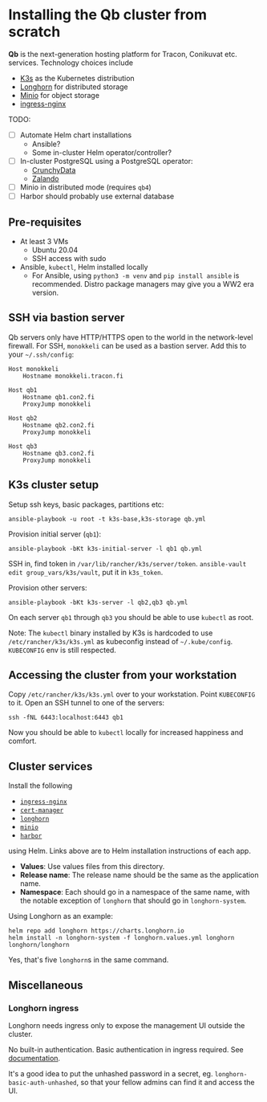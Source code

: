 # Installing the Qb cluster from scratch

**Qb** is the next-generation hosting platform for Tracon, Conikuvat etc. services. Technology choices include

* [K3s](https://k3s.io) as the Kubernetes distribution
* [Longhorn](https://longhorn.io/) for distributed storage
* [Minio](https://min.io/) for object storage
* [ingress-nginx](https://kubernetes.github.io/ingress-nginx/)

TODO:

* [ ] Automate Helm chart installations
  * Ansible?
  * Some in-cluster Helm operator/controller?
* [ ] In-cluster PostgreSQL using a PostgreSQL operator:
  * [CrunchyData](https://github.com/CrunchyData/postgres-operator)
  * [Zalando](https://github.com/zalando/postgres-operator)
* [ ] Minio in distributed mode (requires `qb4`)
* [ ] Harbor should probably use external database

## Pre-requisites

* At least 3 VMs
  * Ubuntu 20.04
  * SSH access with sudo
* Ansible, `kubectl`, Helm installed locally
  * For Ansible, using `python3 -m venv` and `pip install ansible` is recommended. Distro package managers may give you a WW2 era version.

## SSH via bastion server

Qb servers only have HTTP/HTTPS open to the world in the network-level firewall. For SSH, `monokkeli` can be used as a bastion server. Add this to your `~/.ssh/config`:

    Host monokkeli
        Hostname monokkeli.tracon.fi

    Host qb1
        Hostname qb1.con2.fi
        ProxyJump monokkeli

    Host qb2
        Hostname qb2.con2.fi
        ProxyJump monokkeli

    Host qb3
        Hostname qb3.con2.fi
        ProxyJump monokkeli

## K3s cluster setup

Setup ssh keys, basic packages, partitions etc:

    ansible-playbook -u root -t k3s-base,k3s-storage qb.yml

Provision initial server (`qb1`):

    ansible-playbook -bKt k3s-initial-server -l qb1 qb.yml

SSH in, find token in `/var/lib/rancher/k3s/server/token`. `ansible-vault edit group_vars/k3s/vault`, put it in `k3s_token`.

Provision other servers:

    ansible-playbook -bKt k3s-server -l qb2,qb3 qb.yml

On each server `qb1` through `qb3` you should be able to use `kubectl` as root.

Note: The `kubectl` binary installed by K3s is hardcoded to use `/etc/rancher/k3s/k3s.yml` as kubeconfig instead of `~/.kube/config`. `KUBECONFIG` env is still respected.

## Accessing the cluster from your workstation

Copy `/etc/rancher/k3s/k3s.yml` over to your workstation. Point `KUBECONFIG` to it. Open an SSH tunnel to one of the servers:

    ssh -fNL 6443:localhost:6443 qb1

Now you should be able to `kubectl` locally for increased happiness and comfort.

## Cluster services

Install the following

* [`ingress-nginx`](https://kubernetes.github.io/ingress-nginx/deploy/#using-helm)
* [`cert-manager`](https://cert-manager.io/docs/installation/kubernetes/#installing-with-helm)
* [`longhorn`](https://longhorn.io/docs/0.8.0/install/install-with-helm/)
* [`minio`](https://github.com/minio/charts)
* [`harbor`](https://github.com/goharbor/harbor-helm)

using Helm. Links above are to Helm installation instructions of each app.

* **Values**: Use values files from this directory.
* **Release name**: The release name should be the same as the application name.
* **Namespace**: Each should go in a namespace of the same name, with the notable exception of `longhorn` that should go in `longhorn-system`.

Using Longhorn as an example:

    helm repo add longhorn https://charts.longhorn.io
    helm install -n longhorn-system -f longhorn.values.yml longhorn longhorn/longhorn

Yes, that's five `longhorn`s in the same command.

## Miscellaneous

### Longhorn ingress

Longhorn needs ingress only to expose the management UI outside the cluster.

No built-in authentication. Basic authentication in ingress required. See [documentation](https://longhorn.io/docs/0.8.1/deploy/accessing-the-ui/longhorn-ingress/).

It's a good idea to put the unhashed password in a secret, eg. `longhorn-basic-auth-unhashed`, so that your fellow admins can find it and access the UI.